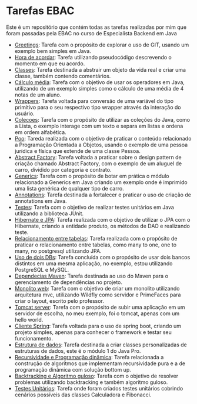 # Tarefas EBAC
Este é um repositório que contém todas as tarefas realizadas por mim que foram passadas pela EBAC no curso de Especialista Backend em Java

  * [Greetings](https://github.com/CrysLef/tarefas-ebac/tree/main/modulo-5/greetings): Tarefa com o propósito de explorar o uso de GIT, usando um exemplo bem simples em Java.
  * [Hora de acordar](https://github.com/CrysLef/tarefas-ebac/tree/main/modulo-6/hora_de_acordar.txt): Tarefa utilizando pseudocódigo descrevendo o momento em que eu acordo.
  * [Classes](https://github.com/CrysLef/tarefas-ebac/tree/main/modulo-7/classes): Tarefa destinada a abstrair um objeto da vida real e criar uma classe, também contendo comentários.
  * [Cálculo média](https://github.com/CrysLef/tarefas-ebac/tree/main/modulo-8/calculoMedia): Tarefa com o objetivo de usar os operadores em Java, utilizando de um exemplo simples como o cálculo de uma média de 4 notas de um aluno.
  * [Wrappers](https://github.com/CrysLef/tarefas-ebac/tree/main/modulo-9/wrappers): Tarefa voltada para conversão de uma variável do tipo primitivo para o seu respectivo tipo wrapper através da interação do usuário. 
  * [Colecoes](https://github.com/CrysLef/tarefas-ebac/tree/main/modulo-11/colecoes): Tarefa com o propósito de utilizar as coleções do Java, como a Lista, o exemplo interage com um texto e separa em listas e ordena em ordem alfabética.
  * [Poo](https://github.com/CrysLef/tarefas-ebac/tree/main/modulo-13/poo): Tareda realizada com o objetivo de praticar o conteúdo relacionado a Programação Orientada a Objetos, usando o exemplo de uma pessoa jurídica e física que extende de uma classe Pessoa.
  * [Abstract Factory](https://github.com/CrysLef/tarefas-ebac/tree/main/modulo-15/carAbstractFactory): Tarefa voltada a praticar sobre o design pattern de criação chamado Abstract Factory, com o exemplo de um aluguel de carro, dividido por categoria e contrato.
  * [Generics](https://github.com/CrysLef/tarefas-ebac/tree/main/modulo-17/genericsCar): Tarefa com o propósito de botar em prática o módulo relacionado a Generics em Java criando um exemplo onde é imprimido uma lista genérica de qualquer tipo de carro.
  * [Annotations](https://github.com/CrysLef/tarefas-ebac/tree/main/modulo-18/annotations): Tarefa destinada a fortalecer e praticar o uso de criação de annotations em Java.  
  * [Testes](https://github.com/CrysLef/tarefas-ebac/tree/main/modulo-24/ClienteContratoTeste): Tarefa com o objetivo de realizar testes unitários em Java utilizando a biblioteca JUnit.
  * [Hibernate e JPA](https://github.com/CrysLef/tarefas-ebac/tree/main/modulo-32/ProdutoJPA): Tarefa realizada com o objetivo de utilizar o JPA com o Hibernate, criando a entidade produto, os métodos de DAO e realizando teste.
  * [Relacionamento entre tabelas](https://github.com/CrysLef/tarefas-ebac/tree/main/modulo-33/relacionamentoTabela): Tarefa realizada com o propósito de praticar o relacionamento entre tabelas, como many to one, one to many, no postgresql utilizando JPA.
  * [Uso de dois DBs](https://github.com/CrysLef/tarefas-ebac/tree/main/modulo-36/usaDoisBancos): Tarefa concluída com o propósito de usar dois bancos distintos em uma mesma aplicação, no exemplo, estou utilizando PostgreSQL e MySQL.
  * [Dependecias Maven](https://github.com/CrysLef/tarefas-ebac/tree/main/modulo-37/tarefaMaven): Tarefa destinada ao uso do Maven para o gerenciamento de dependências no projeto.
  * [Monolito web](https://github.com/CrysLef/tarefas-ebac/tree/main/modulo-38/monolitoWeb): Tarefa com o objetivo de criar um monolito utilizando arquitetura mvc, utilizando Wildfly como servidor e PrimeFaces para criar o layout, escrito pelo professor.
  * [Tomcat server](https://github.com/CrysLef/tarefas-ebac/tree/main/modulo-39/appTomcat): Tarefa com o propósito de subir uma aplicação em um servidor de escolha, no meu exemplo, foi o tomcat, apenas com um hello world.
  * [Cliente Spring](https://github.com/CrysLef/tarefas-ebac/tree/main/modulo-40/clienteSpring): Tarefa voltada para o uso de spring boot, criando um projeto simples, apenas para conhecer o framework e testar seu funcionamento.
  * [Estrutura de dados](https://github.com/CrysLef/tarefas-ebac/tree/main/estruturaDeDados): Tarefa destinada a criar classes personalizadas de estruturas de dados, este é o módulo 1 do Java Pro.
  * [Recursividade e Programação dinâmica](https://github.com/CrysLef/tarefas-ebac/tree/main/recursividade): Tarefa relacionada a construção de algoritmos que implementam recursividade pura e a de programação dinâmica com solução bottom up.
  * [Backtracking e Algoritmo guloso](https://github.com/CrysLef/tarefas-ebac/tree/main/backtrackingAlgGuloso):
  Tarefa com o objetivo de resolver problemas utilizando backtracking e também algoritmo guloso.
  * [Testes Unitários](https://github.com/CrysLef/tarefas-ebac/tree/main/testes): Tarefa onde foram criados testes unitários cobrindo cenários possíveis das classes Calculadora e Fibonacci.